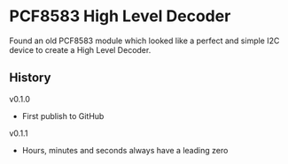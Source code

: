# PCF8583 High Level Decoder

Found an old PCF8583 module which looked like a perfect
and simple I2C device to create a High Level Decoder.

## History

v0.1.0
* First publish to GitHub

v0.1.1
* Hours, minutes and seconds always have a leading zero
